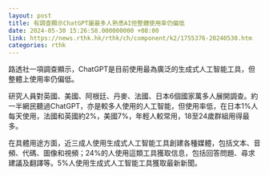 ```yaml
---
layout: post
title: 有調查顯示ChatGPT屬最多人熟悉AI但整體使用率仍偏低
date: 2024-05-30 15:26:58.000000000 +08:00
link: https://news.rthk.hk/rthk/ch/component/k2/1755376-20240530.htm
categories: rthk
---
```


路透社一項調查顯示，ChatGPT是目前使用最為廣泛的生成式人工智能工具，但整體上使用率仍偏低。

研究人員對英國、美國、阿根廷、丹麥、法國、日本6個國家萬多人展開調查。約一半網民聽過ChatGPT，亦是較多人使用的人工智能，但使用率低，在日本1%人每天使用，法國和英國約2%，美國7%，年輕人較常用，18至24歲群組用得最多。

在具體用途方面，近三成人使用生成式人工智能工具創建各種媒體，包括文本、音頻、代碼、圖像和視頻；24%的人使用這類工具獲取信息，包括回答問題、尋求建議及翻譯等。5%人使用生成式人工智能工具獲取最新新聞。
